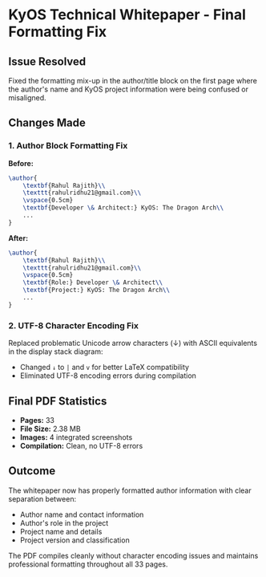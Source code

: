 # KyOS Technical Whitepaper - Final Formatting Fix

## Issue Resolved
Fixed the formatting mix-up in the author/title block on the first page where the author's name and KyOS project information were being confused or misaligned.

## Changes Made

### 1. Author Block Formatting Fix
**Before:**
```latex
\author{
    \textbf{Rahul Rajith}\\
    \texttt{rahulridhu21@gmail.com}\\
    \vspace{0.5cm}
    \textbf{Developer \& Architect:} KyOS: The Dragon Arch\\
    ...
}
```

**After:**
```latex
\author{
    \textbf{Rahul Rajith}\\
    \texttt{rahulridhu21@gmail.com}\\
    \vspace{0.5cm}
    \textbf{Role:} Developer \& Architect\\
    \textbf{Project:} KyOS: The Dragon Arch\\
    ...
}
```

### 2. UTF-8 Character Encoding Fix
Replaced problematic Unicode arrow characters (↓) with ASCII equivalents in the display stack diagram:
- Changed `↓` to `|` and `v` for better LaTeX compatibility
- Eliminated UTF-8 encoding errors during compilation

## Final PDF Statistics
- **Pages:** 33
- **File Size:** 2.38 MB
- **Images:** 4 integrated screenshots
- **Compilation:** Clean, no UTF-8 errors

## Outcome
The whitepaper now has properly formatted author information with clear separation between:
- Author name and contact information
- Author's role in the project
- Project name and details
- Project version and classification

The PDF compiles cleanly without character encoding issues and maintains professional formatting throughout all 33 pages.
